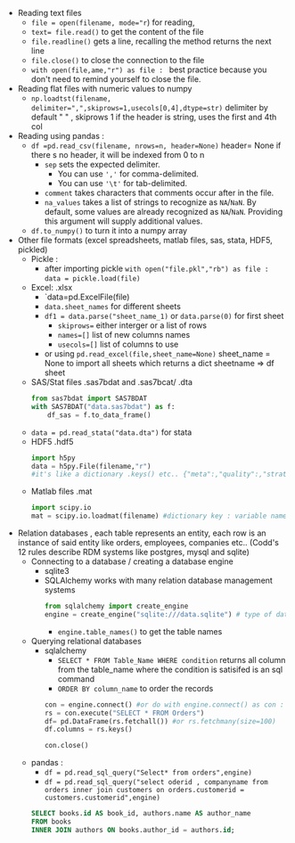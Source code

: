 - Reading text files 
	- `file = open(filename, mode="r`) for reading, 
	- `text= file.read()` to get the content of the file
	- `file.readline()` gets a line, recalling the method returns the next line
	- `file.close()` to close the connection to the file
	- `with open(file,ame,"r") as file : ` best practice because you don't need to remind yourself to close the file.
- Reading flat files with numeric values to numpy
	- `np.loadtst(filename, delimiter=",",skiprows=1,usecols[0,4],dtype=str)` delimiter by default " " , skiprows 1 if the header is string, uses the first and 4th col
- Reading using pandas :
	- `df =pd.read_csv(filename, nrows=n, header=None)` header= None if there s no header, it will be indexed from 0 to n 
		- `sep` sets the expected delimiter.
		    - You can use `','` for comma-delimited.
		    - You can use `'\t'` for tab-delimited.
		- `comment` takes characters that comments occur after in the file.
		- `na_values` takes a list of strings to recognize as `NA`/`NaN`. By default, some values are already recognized as `NA`/`NaN`. Providing this argument will supply additional values.
	- `df.to_numpy()` to turn it into a numpy array
- Other file formats (excel spreadsheets, matlab files, sas, stata, HDF5, pickled)
	- Pickle :
		- after importing pickle `with open("file.pkl","rb") as file :` `data = pickle.load(file)`
	- Excel: .xlsx
		- `data=pd.ExcelFile(file)
		- `data.sheet_names` for different sheets
		- `df1 = data.parse("sheet_name_1)` or `data.parse(0)` for first sheet
			- `skiprows=` either interger or a list of rows
			- `names=[]` list of new columns names
			- `usecols=[]` list of columns to use
		- or using `pd.read_excel(file,sheet_name=None)` sheet_name = None to import all sheets which returns a dict sheetname => df sheet
	- SAS/Stat files .sas7bdat and .sas7bcat/ .dta
		```python
		from sas7bdat import SAS7BDAT
		with SAS7BDAT("data.sas7bdat") as f:
			df_sas = f.to_data_frame()
		```
	- `data = pd.read_stata("data.dta")` for stata
	- HDF5 .hdf5 
		```python
		import h5py
		data = h5py.File(filename,"r")
		#it's like a dictionary .keys() etc.. {"meta":,"quality":,"stratin":..}
		```
	- Matlab files .mat
		```python
		import scipy.io
		mat = scipy.io.loadmat(filename) #dictionary key : variable names , value : variables values
		```
- Relation databases , each table represents an entity, each row is an instance of said entity like orders, employees, companies etc.. (Codd's 12 rules describe RDM systems like postgres, mysql and sqlite)
	- Connecting to a database / creating a database engine 
		- sqlite3
		- SQLAlchemy works with many relation database management systems
			```python
			from sqlalchemy import create_engine
			engine = create_engine("sqlite:///data.sqlite") # type of database/// name which is called a connection string
			```
			- `engine.table_names()` to get the table names
	- Querying relational databases 
		- sqlalchemy
			- `SELECT * FROM Table_Name WHERE condition` returns all column from the table_name where the condition is satisifed is an sql command 
			- `ORDER BY column_name` to order the records
			```python
			con = engine.connect() #or do with engine.connect() as con : ...
			rs = con.execute("SELECT * FROM Orders")
			df= pd.DataFrame(rs.fetchall()) #or rs.fetchmany(size=100)
			df.columns = rs.keys()
			
			con.close()
			
			```
	- pandas :
		- `df = pd.read_sql_query("Select* from orders",engine)`
		- `df = pd.read_sql_query("select oderid , companyname from orders inner join customers on orders.customerid = customers.customerid",engine)`
		```sql
		SELECT books.id AS book_id, authors.name AS author_name
		FROM books
		INNER JOIN authors ON books.author_id = authors.id;
		```